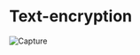 # Text-encryption



![Capture](https://github.com/Daniyal0Gh/Text-encryption/assets/91629205/649f4c86-11d0-43e4-988e-35b9400bd742)
